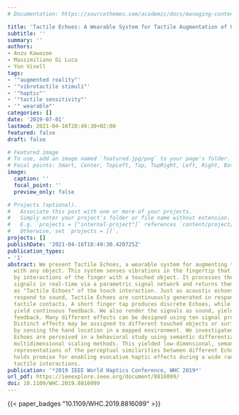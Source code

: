```yaml
---
# Documentation: https://sourcethemes.com/academic/docs/managing-content/

title: 'Tactile Echoes: A Wearable System for Tactile Augmentation of Objects'
subtitle: ''
summary: ''
authors:
- Anzu Kawazoe
- Massimiliano Di Luca
- Yon Visell
tags:
- '"augmented reality"'
- '"vibrotactile stimuli"'
- '"haptic"'
- '"tactile sensitivity"'
- '" wearable"'
categories: []
date: '2019-07-01'
lastmod: 2021-04-16T20:49:30+02:00
featured: false
draft: false

# Featured image
# To use, add an image named `featured.jpg/png` to your page's folder.
# Focal points: Smart, Center, TopLeft, Top, TopRight, Left, Right, BottomLeft, Bottom, BottomRight.
image:
  caption: ''
  focal_point: ''
  preview_only: false

# Projects (optional).
#   Associate this post with one or more of your projects.
#   Simply enter your project's folder or file name without extension.
#   E.g. `projects = ["internal-project"]` references `content/project/deep-learning/index.md`.
#   Otherwise, set `projects = []`.
projects: []
publishDate: '2021-04-16T18:49:30.420725Z'
publication_types:
- '1'
abstract: We present Tactile Echoes, a wearable system for augmenting tactile interactions
  with any object. This system senses vibrations in the fingertip that are produced
  by interactions of the finger with a touched object. It processes the vibration
  signals in real-time via a parametric signal network and returns them to the finger
  as "Tactile Echoes" of the touch interaction. Just as acoustic echoes continuously
  respond to sound, Tactile Echoes are continuously generated in response to the sensed
  tactile contacts. A short finger tap produces discrete Echoes, while a slide can
  yield continuous feedback. We also render the signals as sound, yielding multisensory
  feedback. Many different effects can be designed using ten signal processing parameters.
  Distinct effects may be assigned to different touched objects or surface regions
  by sensing the hand location in a mapped environment. We investigated how Tactile
  Echoes are perceived in a behavioral study using semantic differential scaling and
  multidimensional scaling methods. This yielded low-dimensional, semantically grounded
  representations of the perceptual similarities between different Echoes. This system
  holds promise for enabling evocative haptic effects during a wide range of free-hand
  tactile interactions.
publication: '*2019 IEEE World Haptics Conference, WHC 2019*'
url_pdf: https://ieeexplore.ieee.org/document/8816099/
doi: 10.1109/WHC.2019.8816099
---
```


{{< paper_badges "10.1109/WHC.2019.8816099" >}}
